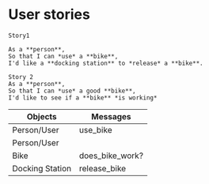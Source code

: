 
# User stories #
````
Story1

As a **person**,
So that I can *use* a **bike**,
I'd like a **docking station** to *release* a **bike**.

Story 2
As a **person**,
So that I can *use* a good **bike**,
I'd like to see if a **bike** *is working*
````

Objects  | Messages
------------ | ------------
Person/User | use_bike
Person/User | 
Bike  | does_bike_work?
Docking Station | release_bike
